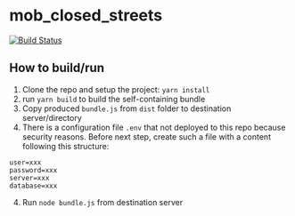 # mob_closed_streets
[![Build Status](https://travis-ci.org/Tel-Aviv/mob_closed_streets.svg?branch=master)](https://travis-ci.org/Tel-Aviv/mob_closed_streets) 

## How to build/run
1. Clone the repo and setup the project: <code>yarn install</code>
2. run <code>yarn build</code> to build the self-containing bundle
3. Copy produced <code>bundle.js</code> from <code>dist</code> folder to destination server/directory
4. There is a configuration file <code>.env</code> that not deployed to this repo because security reasons. Before next step, create such a file with a content following this structure:
```
user=xxx
password=xxx
server=xxx
database=xxx
```
4. Run <code>node bundle.js</code> from destination server
